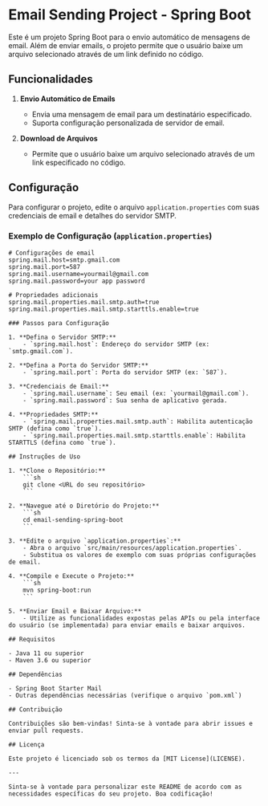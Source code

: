 # Email Sending Project - Spring Boot

Este é um projeto Spring Boot para o envio automático de mensagens de email. Além de enviar emails, o projeto permite que o usuário baixe um arquivo selecionado através de um link definido no código.

## Funcionalidades

1. **Envio Automático de Emails**
    - Envia uma mensagem de email para um destinatário especificado.
    - Suporta configuração personalizada de servidor de email.

2. **Download de Arquivos**
    - Permite que o usuário baixe um arquivo selecionado através de um link especificado no código.

## Configuração

Para configurar o projeto, edite o arquivo `application.properties` com suas credenciais de email e detalhes do servidor SMTP.

### Exemplo de Configuração (`application.properties`)

```properties
# Configurações de email
spring.mail.host=smtp.gmail.com
spring.mail.port=587
spring.mail.username=yourmail@gmail.com
spring.mail.password=your app password

# Propriedades adicionais
spring.mail.properties.mail.smtp.auth=true
spring.mail.properties.mail.smtp.starttls.enable=true

### Passos para Configuração

1. **Defina o Servidor SMTP:**
    - `spring.mail.host`: Endereço do servidor SMTP (ex: `smtp.gmail.com`).

2. **Defina a Porta do Servidor SMTP:**
    - `spring.mail.port`: Porta do servidor SMTP (ex: `587`).

3. **Credenciais de Email:**
    - `spring.mail.username`: Seu email (ex: `yourmail@gmail.com`).
    - `spring.mail.password`: Sua senha de aplicativo gerada.

4. **Propriedades SMTP:**
    - `spring.mail.properties.mail.smtp.auth`: Habilita autenticação SMTP (defina como `true`).
    - `spring.mail.properties.mail.smtp.starttls.enable`: Habilita STARTTLS (defina como `true`).

## Instruções de Uso

1. **Clone o Repositório:**
    ```sh
    git clone <URL do seu repositório>
    ```

2. **Navegue até o Diretório do Projeto:**
    ```sh
    cd email-sending-spring-boot
    ```

3. **Edite o arquivo `application.properties`:**
    - Abra o arquivo `src/main/resources/application.properties`.
    - Substitua os valores de exemplo com suas próprias configurações de email.

4. **Compile e Execute o Projeto:**
    ```sh
    mvn spring-boot:run
    ```

5. **Enviar Email e Baixar Arquivo:**
    - Utilize as funcionalidades expostas pelas APIs ou pela interface do usuário (se implementada) para enviar emails e baixar arquivos.

## Requisitos

- Java 11 ou superior
- Maven 3.6 ou superior

## Dependências

- Spring Boot Starter Mail
- Outras dependências necessárias (verifique o arquivo `pom.xml`)

## Contribuição

Contribuições são bem-vindas! Sinta-se à vontade para abrir issues e enviar pull requests.

## Licença

Este projeto é licenciado sob os termos da [MIT License](LICENSE).

---

Sinta-se à vontade para personalizar este README de acordo com as necessidades específicas do seu projeto. Boa codificação!


